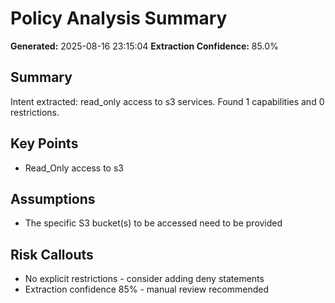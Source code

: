 # Policy Analysis Summary

**Generated:** 2025-08-16 23:15:04
**Extraction Confidence:** 85.0%

## Summary

Intent extracted: read_only access to s3 services. Found 1 capabilities and 0 restrictions.

## Key Points

- Read_Only access to s3

## Assumptions

- The specific S3 bucket(s) to be accessed need to be provided

## Risk Callouts

- No explicit restrictions - consider adding deny statements
- Extraction confidence 85% - manual review recommended
